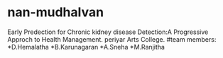 # nan-mudhalvan
Early Predection for Chronic kidney disease Detection:A Progressive Approch to Health Management.
periyar Arts College.
#team members:
*D.Hemalatha
*B.Karunagaran
*A.Sneha
*M.Ranjitha
